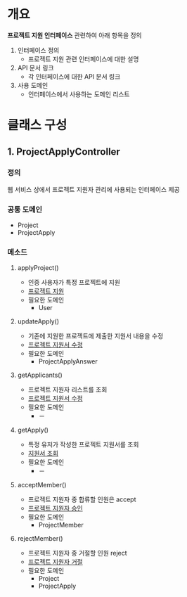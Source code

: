# 개요
**프로젝트 지원 인터페이스** 관련하여 아래 항목을 정의
1. 인터페이스 정의
    - 프로젝트 지원 관련 인터페이스에 대한 설명
2. API 문서 링크
    - 각 인터페이스에 대한 API 문서 링크
3. 사용 도메인
    - 인터페이스에서 사용하는 도메인 리스트

# 클래스 구성
## 1. ProjectApplyController
### 정의
웹 서비스 상에서 프로젝트 지원자 관리에 사용되는 인터페이스 제공

### 공통 도메인
- Project
- ProjectApply

### 메소드
1. applyProject()
    - 인증 사용자가 특정 프로젝트에 지원
    - [프로젝트 지원](http://34.105.29.115:8080/docs/index.html#projectApply "해당 API 문서로 이동")
    - 필요한 도메인
        - User
    
2. updateApply()
    - 기존에 지원한 프로젝트에 제출한 지원서 내용을 수정
    - [프로젝트 지원서 수정](http://34.105.29.115:8080/docs/index.html#updateApply "해당 API 문서로 이동")
    - 필요한 도메인
        - ProjectApplyAnswer
            
3. getApplicants()
    - 프로젝트 지원자 리스트를 조회
    - [프로젝트 지원서 수정](http://34.105.29.115:8080/docs/index.html#getApplicants "해당 API 문서로 이동")
    - 필요한 도메인
        - －
                
4. getApply()
    - 특정 유저가 작성한 프로젝트 지원서를 조회
    - [지원서 조회](http://34.105.29.115:8080/docs/index.html#getApply "해당 API 문서로 이동")
    - 필요한 도메인
        - －
        
5. acceptMember()
    - 프로젝트 지원자 중 합류할 인원은 accept
    - [프로젝트 지원자 승인](http://34.105.29.115:8080/docs/index.html#acceptApply "해당 API 문서로 이동")
    - 필요한 도메인
        - ProjectMember
        
6. rejectMember()
    - 프로젝트 지원자 중 거절할 인원 reject
    - [프로젝트 지원자 거절](http://34.105.29.115:8080/docs/index.html#rejectApply "해당 API 문서로 이동")
    - 필요한 도메인
        - Project
        - ProjectApply
   